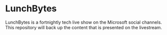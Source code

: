 # LunchBytes
LunchBytes is a fortnightly tech live show on the Microsoft social channels. This repository will back up the content that is presented on the livestream.
